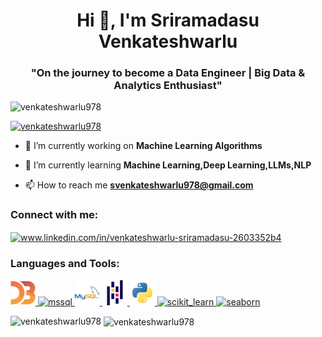 <h1 align="center">Hi 👋, I'm Sriramadasu Venkateshwarlu</h1>
<h3 align="center">"On the journey to become a Data Engineer | Big Data & Analytics Enthusiast"</h3>

<p align="left"> <img src="https://komarev.com/ghpvc/?username=venkateshwarlu978&label=Profile%20views&color=0e75b6&style=flat" alt="venkateshwarlu978" /> </p>

<p align="left"> <a href="https://github.com/ryo-ma/github-profile-trophy"><img src="https://github-profile-trophy.vercel.app/?username=venkateshwarlu978" alt="venkateshwarlu978" /></a> </p>

- 🔭 I’m currently working on **Machine Learning Algorithms**

- 🌱 I’m currently learning **Machine Learning,Deep Learning,LLMs,NLP**

- 📫 How to reach me **svenkateshwarlu978@gmail.com**

<h3 align="left">Connect with me:</h3>
<p align="left">
<a href="https://linkedin.com/in/www.linkedin.com/in/venkateshwarlu-sriramadasu-2603352b4" target="blank"><img align="center" src="https://raw.githubusercontent.com/rahuldkjain/github-profile-readme-generator/master/src/images/icons/Social/linked-in-alt.svg" alt="www.linkedin.com/in/venkateshwarlu-sriramadasu-2603352b4" height="30" width="40" /></a>
</p>

<h3 align="left">Languages and Tools:</h3>
<p align="left"> <a href="https://d3js.org/" target="_blank" rel="noreferrer"> <img src="https://raw.githubusercontent.com/devicons/devicon/master/icons/d3js/d3js-original.svg" alt="d3js" width="40" height="40"/> </a> <a href="https://www.microsoft.com/en-us/sql-server" target="_blank" rel="noreferrer"> <img src="https://www.svgrepo.com/show/303229/microsoft-sql-server-logo.svg" alt="mssql" width="40" height="40"/> </a> <a href="https://www.mysql.com/" target="_blank" rel="noreferrer"> <img src="https://raw.githubusercontent.com/devicons/devicon/master/icons/mysql/mysql-original-wordmark.svg" alt="mysql" width="40" height="40"/> </a> <a href="https://pandas.pydata.org/" target="_blank" rel="noreferrer"> <img src="https://raw.githubusercontent.com/devicons/devicon/2ae2a900d2f041da66e950e4d48052658d850630/icons/pandas/pandas-original.svg" alt="pandas" width="40" height="40"/> </a> <a href="https://www.python.org" target="_blank" rel="noreferrer"> <img src="https://raw.githubusercontent.com/devicons/devicon/master/icons/python/python-original.svg" alt="python" width="40" height="40"/> </a> <a href="https://scikit-learn.org/" target="_blank" rel="noreferrer"> <img src="https://upload.wikimedia.org/wikipedia/commons/0/05/Scikit_learn_logo_small.svg" alt="scikit_learn" width="40" height="40"/> </a> <a href="https://seaborn.pydata.org/" target="_blank" rel="noreferrer"> <img src="https://seaborn.pydata.org/_images/logo-mark-lightbg.svg" alt="seaborn" width="40" height="40"/> </a> </p>

<p><img align="left" src="https://github-readme-stats.vercel.app/api/top-langs?username=venkateshwarlu978&show_icons=true&locale=en&layout=compact" alt="venkateshwarlu978" /></p>

<p>&nbsp;<img align="center" src="https://github-readme-stats.vercel.app/api?username=venkateshwarlu978&show_icons=true&locale=en" alt="venkateshwarlu978" /></p>

